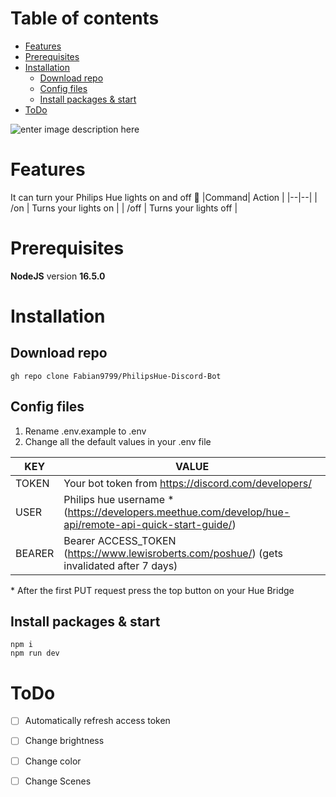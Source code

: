 # Table of contents
* [Features](#features)
*   [Prerequisites](#prerequisites)
*  [Installation](#installation)
   * [Download repo](#download-repo)
   * [Config files](#config-files)
   * [Install packages & start](#install-packages--start)
*  [ToDo](#todo)

![enter image description here](https://i.imgur.com/unR9Puv.png)
# Features
It can turn your Philips Hue lights on and off 🤯
|Command| Action |
|--|--|
| /on | Turns your lights on |
| /off | Turns your lights off |


# Prerequisites
**NodeJS** version **16.5.0**
# Installation
## Download repo
    gh repo clone Fabian9799/PhilipsHue-Discord-Bot
## Config files
 1. Rename .env.example to .env
 2. Change all the default values in your .env file
 
|KEY| VALUE |
|--|--|
| TOKEN | Your bot token from https://discord.com/developers/ |
| USER | Philips hue username * (https://developers.meethue.com/develop/hue-api/remote-api-quick-start-guide/) |
| BEARER | Bearer ACCESS_TOKEN (https://www.lewisroberts.com/poshue/) (gets invalidated after 7 days) |

\* After the first PUT request press the top button on your Hue Bridge
## Install packages & start

    npm i
    npm run dev

# ToDo
 - [ ] Automatically refresh access token
 - [ ] Change brightness
 - [ ] Change color
 - [ ] Change Scenes

